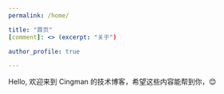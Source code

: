 ```yaml
---
permalink: /home/

title: "首页"
[comment]: <> (excerpt: "关于")

author_profile: true

---
```


Hello, 欢迎来到 Cingman 的技术博客，希望这些内容能帮到你，😊

